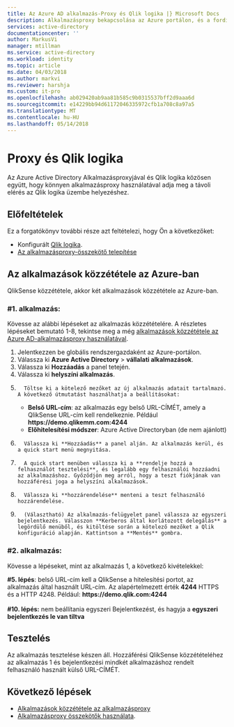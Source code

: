 ```yaml
---
title: Az Azure AD alkalmazás-Proxy és Qlik logika |} Microsoft Docs
description: Alkalmazásproxy bekapcsolása az Azure portálon, és a fordított proxyhoz tartozó az összekötők telepítése.
services: active-directory
documentationcenter: ''
author: MarkusVi
manager: mtillman
ms.service: active-directory
ms.workload: identity
ms.topic: article
ms.date: 04/03/2018
ms.author: markvi
ms.reviewer: harshja
ms.custom: it-pro
ms.openlocfilehash: ab029420ab9aa81b585c9b0315537bff2d9aaa6d
ms.sourcegitcommit: e14229bb94d61172046335972cfb1a708c8a97a5
ms.translationtype: MT
ms.contentlocale: hu-HU
ms.lasthandoff: 05/14/2018
---
```

# <a name="application-proxy-and-qlik-sense"></a>Proxy és Qlik logika 
Az Azure Active Directory Alkalmazásproxyjával és Qlik logika közösen együtt, hogy könnyen alkalmazásproxy használatával adja meg a távoli elérés az Qlik logika üzembe helyezéshez.  

## <a name="prerequisites"></a>Előfeltételek 
Ez a forgatókönyv további része azt feltételezi, hogy Ön a következőket:
 
- Konfigurált [Qlik logika](https://community.qlik.com/docs/DOC-19822). 
- [Az alkalmazásproxy-összekötő telepítése](manage-apps/application-proxy-enable.md#install-and-register-a-connector) 
 
## <a name="publish-your-applications-in-azure"></a>Az alkalmazások közzététele az Azure-ban 
QlikSense közzététele, akkor két alkalmazások közzététele az Azure-ban.  

### <a name="application-1"></a>#1. alkalmazás: 
Kövesse az alábbi lépéseket az alkalmazás közzétételére. A részletes lépéseket bemutató 1-8, tekintse meg a még [alkalmazások közzététele az Azure AD-alkalmazásproxy használatával](manage-apps/application-proxy-publish-azure-portal.md). 


1. Jelentkezzen be globális rendszergazdaként az Azure-portálon. 
2. Válassza ki **Azure Active Directory** > **vállalati alkalmazások**. 
3. Válassza ki **Hozzáadás** a panel tetején. 
4. Válassza ki **helyszíni alkalmazás**. 
5.       Töltse ki a kötelező mezőket az új alkalmazás adatait tartalmazó. A következő útmutatást használhatja a beállításokat: 
    - **Belső URL-cím**: az alkalmazás egy belső URL-CÍMÉT, amely a QlikSense URL-cím kell rendelkeznie. Például **https&#58;//demo.qlikemm.com:4244** 
    - **Előhitelesítési módszer**: Azure Active Directoryban (de nem ajánlott) 
1.       Válassza ki **Hozzáadás** a panel alján. Az alkalmazás kerül, és a quick start menü megnyitása. 
2.       A quick start menüben válassza ki a **rendelje hozzá a felhasználót tesztelési**, és legalább egy felhasználói hozzáadni az alkalmazáshoz. Győződjön meg arról, hogy a teszt fiókjának van hozzáférési joga a helyszíni alkalmazások. 
3.       Válassza ki **hozzárendelése** menteni a teszt felhasználó hozzárendelése. 
4.       (Választható) Az alkalmazás-felügyelet panel válassza az egyszeri bejelentkezés. Válasszon **Kerberos által korlátozott delegálás** a legördülő menüből, és kitöltése során a kötelező mezőket a Qlik konfiguráció alapján. Kattintson a **Mentés** gombra. 

### <a name="application-2"></a>#2. alkalmazás: 
Kövesse a lépéseket, mint az alkalmazás 1, a következő kivételekkel: 

**#5. lépés**: belső URL-cím kell a QlikSense a hitelesítési portot, az alkalmazás által használt URL-cím. Az alapértelmezett érték **4244** HTTPS és a HTTP 4248. Például: **https&#58;//demo.qlik.com:4244**</br></br> 
 **#10. lépés:** nem beállítania egyszeri Bejelentkezést, és hagyja a **egyszeri bejelentkezés le van tiltva**
 
 
## <a name="testing"></a>Tesztelés 
Az alkalmazás tesztelése készen áll. Hozzáférési QlikSense közzétételéhez az alkalmazás 1 és bejelentkezési mindkét alkalmazáshoz rendelt felhasználó használt külső URL-CÍMÉT.  

## <a name="next-steps"></a>Következő lépések

- [Alkalmazások közzététele az alkalmazásproxy](manage-apps/application-proxy-publish-azure-portal.md)
- [Alkalmazásproxy összekötők használata](manage-apps/application-proxy-connector-groups.md).
